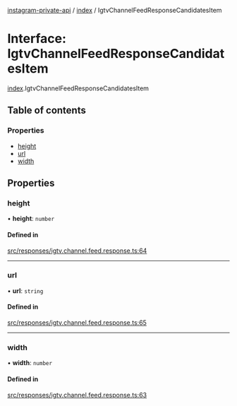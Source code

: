 [instagram-private-api](../../README.md) / [index](../../modules/index.md) / IgtvChannelFeedResponseCandidatesItem

# Interface: IgtvChannelFeedResponseCandidatesItem

[index](../../modules/index.md).IgtvChannelFeedResponseCandidatesItem

## Table of contents

### Properties

- [height](IgtvChannelFeedResponseCandidatesItem.md#height)
- [url](IgtvChannelFeedResponseCandidatesItem.md#url)
- [width](IgtvChannelFeedResponseCandidatesItem.md#width)

## Properties

### height

• **height**: `number`

#### Defined in

[src/responses/igtv.channel.feed.response.ts:64](https://github.com/Nerixyz/instagram-private-api/blob/0e0721c/src/responses/igtv.channel.feed.response.ts#L64)

___

### url

• **url**: `string`

#### Defined in

[src/responses/igtv.channel.feed.response.ts:65](https://github.com/Nerixyz/instagram-private-api/blob/0e0721c/src/responses/igtv.channel.feed.response.ts#L65)

___

### width

• **width**: `number`

#### Defined in

[src/responses/igtv.channel.feed.response.ts:63](https://github.com/Nerixyz/instagram-private-api/blob/0e0721c/src/responses/igtv.channel.feed.response.ts#L63)
